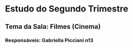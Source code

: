 # Estudo do Segundo Trimestre
## Tema da Sala: Filmes (Cinema)
### Responsáveis: Gabriella Picciani n13

